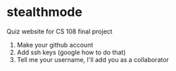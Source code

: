 stealthmode
===========

Quiz website for CS 108 final project

1. Make your github account
2. Add ssh keys (google how to do that)
3. Tell me your username, I'll add you as a collaborator
